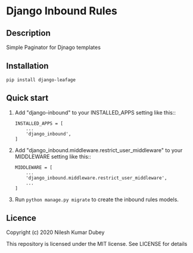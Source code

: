 # Django Inbound Rules

## Description
Simple Paginator for Djnago templates

## Installation
```pip install django-leafage```

## Quick start

1. Add "django-inbound" to your INSTALLED_APPS setting like this::

    ```
    INSTALLED_APPS = [
        ...
        'django_inbound',
    ]
    ```

2. Add "django_inbound.middleware.restrict_user_middleware" to your MIDDLEWARE setting like this::

    ```
    MIDDLEWARE = [
        ...
        'django_inbound.middleware.restrict_user_middleware',
        ...
    ]
    ```

3. Run ```python manage.py migrate``` to create the inbound rules models.


## Licence
Copyright (c) 2020 Nilesh Kumar Dubey

This repository is licensed under the MIT license.
See LICENSE for details
